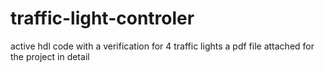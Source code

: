 # traffic-light-controler
active hdl code with a verification for 4 traffic lights 
a pdf file attached for the project in detail
